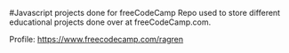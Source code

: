 #Javascript projects done for freeCodeCamp
Repo used  to store different educational projects done over at freeCodeCamp.com.

Profile: https://www.freecodecamp.com/ragren


